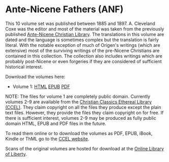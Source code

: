 # Ante-Nicene Fathers (ANF)

This 10 volume set was published between 1885 and 1897. A. Cleveland Coxe was the editor and most of the material was taken from the previously published [Ante-Nicene Christian Library](ancl.html). The translations in this volume are dated and the language is sometimes complex but the translation is fairly literal. With the notable exception of much of Origen's writings (which are extensive) most of the surviving writings of the pre-Nicene Christians are contained in this collection. The collection also includes writings which are probably post-Nicene or even forgeries if they are considered of sufficient historical interest.

Download the volumes here:

* Volume 1: [HTML](antenicenefathers01.html) [EPUB](antenicenefathers01.epub) [PDF](antenicenefathers01.pdf)

NOTE: The files for volume 1 are completely public domain. Currently volumes 2-9 are available from the [Christian Classics Ethereal Library (CCEL)](http://www.ccel.org/fathers.html). They claim copyright on all the files they produce except the plain text files. However, they provide the files they claim copyright on for free. If there is sufficient interest, volumes 2-9 may be produced as fully public domain HTML, EPUB and PDF files in the future.

To read them online or to download the volumes as PDF, EPUB, iBook, Kindle or ThML go to the [CCEL website](http://www.ccel.org/fathers.html).

Scans of the original volumes are hosted for download at the [Online Library of Liberty](http://oll.libertyfund.org/titles/coxe-ante-nicene-fathers-the-writings-of-the-fathers-down-to-a-d-325-10-vols).
